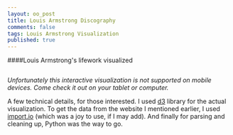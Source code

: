 ```yaml
---
layout: oo_post
title: Louis Armstrong Discography
comments: false
tags: Louis Armstrong Visualization
published: true
---
```

####Louis Armstrong's lifework visualized

<div id="satchmo-container">
    <div id="satchmo" style="width: 100%; overflow: auto;"></div>
    <div class="tooltip">
        <div class="gig"></div>
        <div class="date-and-location"></div>
        <div class="songs"></div>
        <div class="lineup"></div>
        <div class="comments"></div>
    </div>
    <div id="session-info"></div>
</div>

<em class="none show-mobile">Unfortunately this interactive visualization is not supported on mobile devices. Come check it out on your tablet or computer.</em>
  

<span class="font-small">A few technical details, for those interested. I used [d3](http://d3js.org/) library for the actual visualization. To get the data from the website I mentioned earlier, I used [import.io](http://import.io) (which was a joy to use, if I may add). And finally for parsing and cleaning up, Python was the way to go.</span>


<script type="text/javascript" src="{{ "/js/d3.min.js" | prepend: site.baseurl }}"></script>
<script type="text/javascript" src="{{ "/js/louis_armstrong.js" | prepend: site.baseurl }}"></script>
<script type="text/javascript" src="{{ "/js/handlebars-v3.0.1.js" | prepend: site.baseurl }}"></script>

<script id="event-template" type="text/x-handlebars-template">
{% raw %}
  <div class="entry">
    <h3>{{title}}</h3>
    <p>
      {{body}}
    </p>
  </div>
{% endraw %}
</script>
<script id="session-template" type="text/x-handlebars-template">
{% raw %}
<h3>{{name}}</h3>
<h4>{{display_date}} - {{location}}</h4>
<div class="first-section">
<div class="inline-block left split">
{{lineup}}
</div>
<div class="inline-block left split">
  {{{songs}}}
</div>
</div>
<br/>
<br/>
<div class="no-split block">
{{comments}}
</div>
{% endraw %}
</script>

<script type="text/javascript">
// Set the dimensions of the canvas / graph
var margin = {top: 40, right: 40, bottom: 40, left: 40};
var width = $('.post').width() - margin.left - margin.right;
var height = 600 - margin.top - margin.bottom;

// Other variables

// // Prepare data
// var yearlyData = d3.nest()
//                     .key(function(d) { return d.release_date; })
//                     .sortKeys(d3.ascending)
//                     .entries(data);
// var maxPerYear = d3.max(yearlyData, function(d) { return d.values.length; });

// Date formater
var dateFormat = d3.time.format('%0d.%0m.%Y');

// Set scales

var xScale = d3.time.scale()
                    .range([0, width])
                    .domain([dateFormat.parse('4.8.1901'), dateFormat.parse('6.7.1971')]);

var cScale = d3.scale.ordinal()
                    .range(["#a6cee3","#1f78b4","#b2df8a","#555","#fb9a99","#e31a1c","#fdbf6f","#ff7f00","#cab2d6","#6a3d9a","#ffff99","#b15928", "#8dd3c7","#ffffb3","#bebada","#fb8072","#80b1d3","#fdb462","#b3de69","#fccde5","#d9d9d9","#bc80bd","#ccebc5","#ffed6f"])
                    .domain(satchmo_data, function (d) { d.location; });

// Zoom

var zoom = d3.behavior.zoom()
    .x(xScale)
    .scaleExtent([1,10])
    .on('zoom', zoomed);

// Moving average

var yValue = function(d) {
    interval = 360;
    low = d3.time.day.offset(d, -(interval/2));
    high = d3.time.day.offset(d, interval/2);
    // low = d3.time.day.offset(d, -interval);
    // high = d;
    function isInInterval (value) {
        return ((dateFormat.parse(value.display_date) < high) && (dateFormat.parse(value.display_date) > low));
    };
    recordings = satchmo_data.filter(isInInterval);
    return recordings.length/interval;
};

var yScale = d3.scale.linear()
                    .range([3*height/4, height/2])
                    .domain([0, d3.max(satchmo_data, function(d) { return yValue(dateFormat.parse(d.display_date)); })]);
                    // .domain([0, 16]);

var lineFunction = d3.svg.line()
                        .x(function (d) { return xScale(d); })
                        .y(function (d) { return yScale(yValue(d)); })
                        .interpolate('basis');

// var xScale = d3.scale.ordinal()
//                     .rangeBands([0, width], 0.52, 0.05)
//                     .domain(d3.range(d3.min(data, function(d) { return d.release_date - 1; }), d3.max(data, function(d) { return d.release_date + 1; })));
// var yScale = d3.scale.ordinal()
//                     .rangeBands([height, 0], 0, 0.1)
//                     .domain(d3.range(0, maxPerYear));
// var cScale = d3.scale.ordinal()
//                 .range(["#a6cee3","#1f78b4","#b2df8a","#555","#fb9a99","#e31a1c","#fdbf6f","#ff7f00","#cab2d6","#6a3d9a","#ffff99","#b15928", "#8dd3c7","#ffffb3","#bebada","#fb8072","#80b1d3","#fdb462","#b3de69","#fccde5","#d9d9d9","#bc80bd","#ccebc5","#ffed6f"])
//                 .domain(data, function(d) { return d.recording_locations.join(' or '); });
// var oScale = d3.scale.linear()
//                 .range([0.2, 1.0])
//                 .domain([0, 10]);
// var rScale = d3.scale.linear()
//                 .range([xScale.rangeBand()*0.7, xScale.rangeBand()*1.5])
//                 .domain([0, 10]);

// Set xAxis
var xAxis = d3.svg.axis().scale(xScale).orient('bottom');

// Add svg canvas
var svg = d3.select("#satchmo").append("svg")
    .attr("width", width + margin.left + margin.right)
    .attr("height", height + margin.top + margin.bottom)
    .append("g")
    .attr('class', 'main')
    .attr("transform", "translate(" + margin.left + "," + margin.top + ")")
    .call(zoom);

var rect = svg.append("rect")
    .attr("width", width)
    .attr("height", height)
    .style("fill", "none")
    .style("pointer-events", "all");

var dates = d3.time.day.range(new Date(1900,1,1), new Date(1971,7,8), 180);

// Add sessions
var sessions = svg.selectAll('circle').data(satchmo_data).enter()
        .append('circle')
        .attr('class', 'session')
        .attr('r', '5px')
        .attr('cx', function (d) { return xScale(dateFormat.parse(d.display_date)); })
        .attr('cy', function (d) { return yScale(yValue(dateFormat.parse(d.display_date))); })
        .attr('fill', function (d) { return cScale(d.location); })
        .attr('fill-opacity', 0.3);

// Add line
// var lineGraph = svg.append('path')
//                     .attr('d', lineFunction(dates))
//                     .attr('stroke', 'blue')
//                     .attr('stroke-width', 1)
//                     .attr('fill', 'none');


// Interactivity
var source   = $("#session-template").html();
var sessionTemplate = Handlebars.compile(source);
var sessionInfo = d3.select('#session-info');

sessions.on('mouseover', function (d) {
    sessionInfo.html(sessionTemplate(d))
                .style('left', ($('#satchmo-container').position().left + margin.left + xScale(dateFormat.parse(d.display_date))) + 'px')
                .style('top', margin.top + $('#satchmo-container').position().top + height/4 + 50 + 'px');
});

// Events

var source   = $("#event-template").html();
var eventTemplate = Handlebars.compile(source);

var importantEvents = [{
    title: 'Birth',
    body: "Armstrong was born into a very poor family in New Orleans, Louisiana, the grandson of slaves. He spent his youth in poverty, in a rough neighborhood, known as “the Battlefield”, which was part of the Storyville legal prostitution district.",
    date: '04.08.1901'
}];

d3.select('#satchmo-container').selectAll('.important-event')
        .data(importantEvents)
        .enter()
        .append('div')
        .attr('class', 'important-event')
        .style('left', function (d) { return ($('#satchmo-container').position().left + margin.left + xScale(dateFormat.parse(d.date)) + 'px'); })
        .style('top', $('#satchmo-container').position().top + 80 + 'px')
        .html(function (d) { return eventTemplate(d); });

svg.selectAll('line')
    .data(importantEvents)
    .enter()
    .append('line')
    .style("stroke-dasharray", "5,2")
    .style('stroke', '#aaaaaa')
    .attr('x1', function (d) { return xScale(dateFormat.parse(d.date)); })
    .attr('x2', function (d) { return xScale(dateFormat.parse(d.date)); })
    .attr('y1', 180)
    .attr('y2', height - 25);

// Add axis
svg.append('g')
    .attr('class', 'x axis')
    .attr('transform', function (d) { return 'translate(0, ' + height + ')'; })
    .call(xAxis);

// Zoom function

function zoomed() {
    svg.select('.x.axis').call(xAxis);
    d3.select('g.main').attr("transform", "translate(" + d3.event.translate + ")scale(" + d3.event.scale + ")");
}

</script>
